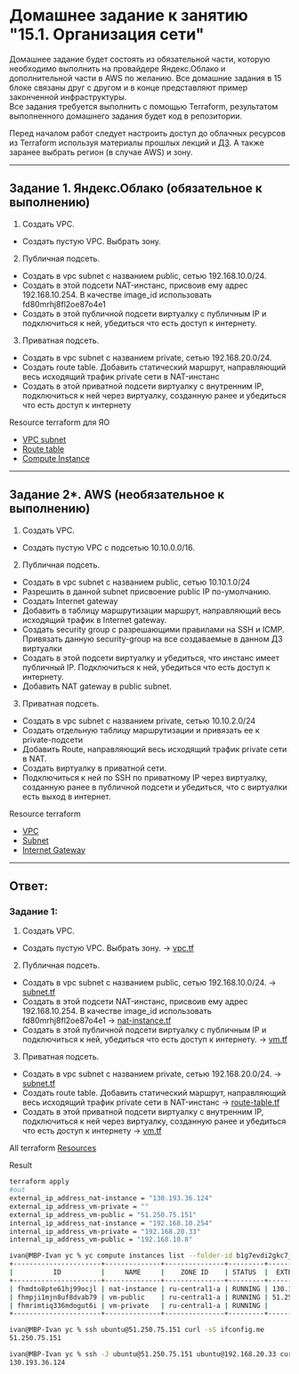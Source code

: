 # Домашнее задание к занятию "15.1. Организация сети"

Домашнее задание будет состоять из обязательной части, которую необходимо выполнить на провайдере Яндекс.Облако и дополнительной части в AWS по желанию. Все домашние задания в 15 блоке связаны друг с другом и в конце представляют пример законченной инфраструктуры.  
Все задания требуется выполнить с помощью Terraform, результатом выполненного домашнего задания будет код в репозитории. 

Перед началом работ следует настроить доступ до облачных ресурсов из Terraform используя материалы прошлых лекций и [ДЗ](https://github.com/netology-code/virt-homeworks/tree/master/07-terraform-02-syntax ). А также заранее выбрать регион (в случае AWS) и зону.

---
## Задание 1. Яндекс.Облако (обязательное к выполнению)

1. Создать VPC.
- Создать пустую VPC. Выбрать зону.
2. Публичная подсеть.
- Создать в vpc subnet с названием public, сетью 192.168.10.0/24.
- Создать в этой подсети NAT-инстанс, присвоив ему адрес 192.168.10.254. В качестве image_id использовать fd80mrhj8fl2oe87o4e1
- Создать в этой публичной подсети виртуалку с публичным IP и подключиться к ней, убедиться что есть доступ к интернету.
3. Приватная подсеть.
- Создать в vpc subnet с названием private, сетью 192.168.20.0/24.
- Создать route table. Добавить статический маршрут, направляющий весь исходящий трафик private сети в NAT-инстанс
- Создать в этой приватной подсети виртуалку с внутренним IP, подключиться к ней через виртуалку, созданную ранее и убедиться что есть доступ к интернету

Resource terraform для ЯО
- [VPC subnet](https://registry.terraform.io/providers/yandex-cloud/yandex/latest/docs/resources/vpc_subnet)
- [Route table](https://registry.terraform.io/providers/yandex-cloud/yandex/latest/docs/resources/vpc_route_table)
- [Compute Instance](https://registry.terraform.io/providers/yandex-cloud/yandex/latest/docs/resources/compute_instance)
---
## Задание 2*. AWS (необязательное к выполнению)

1. Создать VPC.
- Cоздать пустую VPC с подсетью 10.10.0.0/16.
2. Публичная подсеть.
- Создать в vpc subnet с названием public, сетью 10.10.1.0/24
- Разрешить в данной subnet присвоение public IP по-умолчанию. 
- Создать Internet gateway 
- Добавить в таблицу маршрутизации маршрут, направляющий весь исходящий трафик в Internet gateway.
- Создать security group с разрешающими правилами на SSH и ICMP. Привязать данную security-group на все создаваемые в данном ДЗ виртуалки
- Создать в этой подсети виртуалку и убедиться, что инстанс имеет публичный IP. Подключиться к ней, убедиться что есть доступ к интернету.
- Добавить NAT gateway в public subnet.
3. Приватная подсеть.
- Создать в vpc subnet с названием private, сетью 10.10.2.0/24
- Создать отдельную таблицу маршрутизации и привязать ее к private-подсети
- Добавить Route, направляющий весь исходящий трафик private сети в NAT.
- Создать виртуалку в приватной сети.
- Подключиться к ней по SSH по приватному IP через виртуалку, созданную ранее в публичной подсети и убедиться, что с виртуалки есть выход в интернет.

Resource terraform
- [VPC](https://registry.terraform.io/providers/hashicorp/aws/latest/docs/resources/vpc)
- [Subnet](https://registry.terraform.io/providers/hashicorp/aws/latest/docs/resources/subnet)
- [Internet Gateway](https://registry.terraform.io/providers/hashicorp/aws/latest/docs/resources/internet_gateway)

---

## Ответ:

### Задание 1:

1. Создать VPC.
- Создать пустую VPC. Выбрать зону. -> [vpc.tf](./yc/vpc.tf) 
2. Публичная подсеть.
- Создать в vpc subnet с названием public, сетью 192.168.10.0/24. -> [subnet.tf](./yc/subnet.tf) 
- Создать в этой подсети NAT-инстанс, присвоив ему адрес 192.168.10.254. В качестве image_id использовать fd80mrhj8fl2oe87o4e1 -> [nat-instance.tf](./yc/nat-instance.tf) 
- Создать в этой публичной подсети виртуалку с публичным IP и подключиться к ней, убедиться что есть доступ к интернету. -> [vm.tf](./yc/vm.tf) 
3. Приватная подсеть.
- Создать в vpc subnet с названием private, сетью 192.168.20.0/24. -> [subnet.tf](./yc/subnet.tf) 
- Создать route table. Добавить статический маршрут, направляющий весь исходящий трафик private сети в NAT-инстанс -> [route-table.tf](./yc/route-table.tf) 
- Создать в этой приватной подсети виртуалку с внутренним IP, подключиться к ней через виртуалку, созданную ранее и убедиться что есть доступ к интернету -> [vm.tf](./yc/vm.tf) 

All terraform [Resources](./yc/)

Result
```bash
terraform apply
#out
external_ip_address_nat-instance = "130.193.36.124"
external_ip_address_vm-private = ""
external_ip_address_vm-public = "51.250.75.151"
internal_ip_address_nat-instance = "192.168.10.254"
internal_ip_address_vm-private = "192.168.20.33"
internal_ip_address_vm-public = "192.168.10.8"

ivan@MBP-Ivan yc % yc compute instances list --folder-id b1g7evdi2gkc7jqre2af
+----------------------+--------------+---------------+---------+----------------+----------------+
|          ID          |     NAME     |    ZONE ID    | STATUS  |  EXTERNAL IP   |  INTERNAL IP   |
+----------------------+--------------+---------------+---------+----------------+----------------+
| fhmdto8pte61hj99ocjl | nat-instance | ru-central1-a | RUNNING | 130.193.36.124 | 192.168.10.254 |
| fhmpji1mjn8uf8dvab79 | vm-public    | ru-central1-a | RUNNING | 51.250.75.151  | 192.168.10.8   |
| fhmrimtiq336mdogut6i | vm-private   | ru-central1-a | RUNNING |                | 192.168.20.33  |
+----------------------+--------------+---------------+---------+----------------+----------------+

ivan@MBP-Ivan yc % ssh ubuntu@51.250.75.151 curl -sS ifconfig.me
51.250.75.151

ivan@MBP-Ivan yc % ssh -J ubuntu@51.250.75.151 ubuntu@192.168.20.33 curl -sS ifconfig.me
130.193.36.124
```